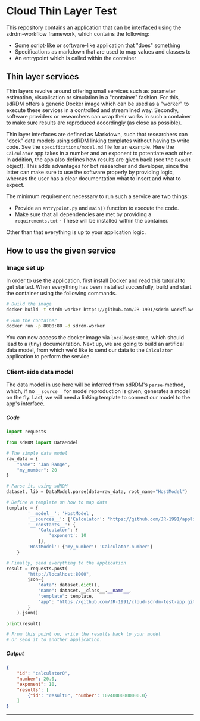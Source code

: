 # Cloud Thin Layer Test

This repository contains an application that can be interfaced using the sdrdm-workflow framework, which contains the following:

- Some script-like or software-like application that "does" something
- Specifications as markdown that are used to map values and classes to
- An entrypoint which is called within the container


## Thin layer services

Thin layers revolve around offering small services such as parameter estimation, visualisation or simulation in a "container" fashion. For this, sdRDM offers a generic Docker image which can be used as a "worker" to execute these services in a controlled and streamlined way. Secondly, software providers or researchers can wrap their works in such a container to make sure results are reproduced accordingly (as close as possible). 

Thin layer interfaces are defined as Markdown, such that researchers can "dock" data models using sdRDM linking templates without having to write code. See the ```specifications/model.md``` file for an example. Here the ```Calculator``` app takes in a number and an exponent to potentiate each other. In addition, the app also defines how results are given back (see the ```Result``` object). This adds advantages for bot researcher and developer, since the latter can make sure to use the software properly by providing logic, whereas the user has a clear documentation what to insert and what to expect.

The minimum requirement necessary to run such a service are two things:

- Provide an ```entrypoint.py``` and ```main()``` function to execute the code.
- Make sure that all dependencies are met by providing a ```requirements.txt``` - These will be installed within the container.

Other than that everything is up to your application logic.

## How to use the given service

### Image set up

In order to use the application, first install [Docker](https://docker.com/) and read this [tutorial](https://docs.docker.com/get-started/) to get started. When everything has been installed succesfully, build and start the container using the following commands.

```bash
# Build the image
docker build -t sdrdm-worker https://github.com/JR-1991/sdrdm-workflow-image.git

# Run the container
docker run -p 8000:80 -d sdrdm-worker
```

You can now access the docker image via ```localhost:8000```, which should lead to a (tiny) documentation. Next up, we are going to build an artifical data model, from which we'd like to send our data to the ```Calculator``` application to perform the service.

### Client-side data model

The data model in use here will be inferred from sdRDM's ```parse```-method, which, if no ```__source__``` for model reproduction is given, generates a model on the fly. Last, we will need a linking template to connect our model to the app's interface.

##### Code
```python
import requests

from sdRDM import DataModel

# The simple data model
raw_data = {
    "name": "Jan Range",
    "my_number": 20
}

# Parse it, using sdRDM
dataset, lib = DataModel.parse(data=raw_data, root_name="HostModel")

# Define a template on how to map data
template = {
        '__model__': 'HostModel',
        '__sources__': {'Calculator': 'https://github.com/JR-1991/application.git'},
        '__constants__': {
            'Calculator': {
                'exponent': 10
            }},
        'HostModel': {'my_number': 'Calculator.number'}
    }

# Finally, send everything to the application
result = requests.post(
        "http://localhost:8000",
        json={
            "data": dataset.dict(),
            "name": dataset.__class__.__name__,
            "template": template,
            "app": "https://github.com/JR-1991/cloud-sdrdm-test-app.git"
        }
    ).json() 

print(result)

# From this point on, write the results back to your model
# or send it to another application.
```

##### Output

```json
{
    "id": "calculator0",
    "number": 20.0,
    "exponent": 10,
    "results": [
        {"id": "result0", "number": 10240000000000.0}
    ]
}
```

--------
